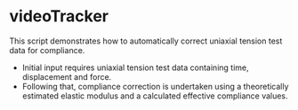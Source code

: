 # videoTracker
 
This script demonstrates how to automatically correct uniaxial tension test data for compliance.

- Initial input requires uniaxial tension test data containing time, displacement and force. 
- Following that, compliance correction is undertaken using a theoretically estimated elastic modulus and a calculated effective compliance values.
